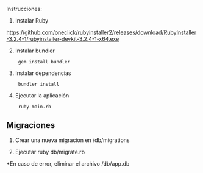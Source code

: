 Instrucciones:

1. Instalar Ruby

https://github.com/oneclick/rubyinstaller2/releases/download/RubyInstaller-3.2.4-1/rubyinstaller-devkit-3.2.4-1-x64.exe

2. Instalar bundler

        gem install bundler

3. Instalar dependencias

        bundler install

4. Ejecutar la aplicación

        ruby main.rb

## Migraciones

1. Crear una nueva migracion en /db/migrations

2. Ejecutar ruby db/migrate.rb

*En caso de error, eliminar el archivo /db/app.db
